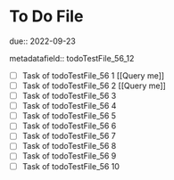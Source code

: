 # To Do File

due:: 2022-09-23

metadatafield:: todoTestFile_56_12

- [ ] Task of todoTestFile_56 1 [[Query me]]
- [ ] Task of todoTestFile_56 2 [[Query me]]
- [ ] Task of todoTestFile_56 3
- [ ] Task of todoTestFile_56 4
- [ ] Task of todoTestFile_56 5
- [ ] Task of todoTestFile_56 6
- [ ] Task of todoTestFile_56 7
- [ ] Task of todoTestFile_56 8
- [ ] Task of todoTestFile_56 9
- [ ] Task of todoTestFile_56 10